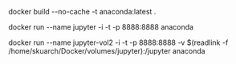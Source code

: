 docker build --no-cache -t anaconda:latest .

docker run --name jupyter -i -t -p 8888:8888 anaconda

[//]: # (mounting local volume)
docker run --name jupyter-vol2 -i -t -p 8888:8888 -v $(readlink -f /home/skuarch/Docker/volumes/jupyter):/jupyter anaconda
